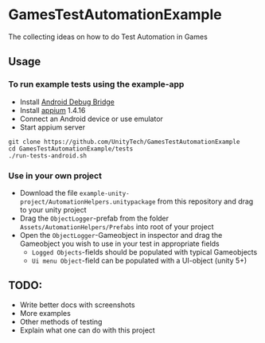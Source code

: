# GamesTestAutomationExample
The collecting ideas on how to do Test Automation in Games

## Usage
### To run example tests using the example-app
- Install [Android Debug Bridge](http://developer.android.com/tools/help/adb.html)
- Install [appium](http://appium.io/) 1.4.16
- Connect an Android device or use emulator
- Start appium server

```
git clone https://github.com/UnityTech/GamesTestAutomationExample
cd GamesTestAutomationExample/tests
./run-tests-android.sh
```

### Use in your own project
- Download the file `example-unity-project/AutomationHelpers.unitypackage` from this repository and drag to your unity project
- Drag the `ObjectLogger`-prefab from the folder `Assets/AutomationHelpers/Prefabs` into root of your project
- Open the `ObjectLogger`-Gameobject in inspector and drag the Gameobject you wish to use in your test in appropriate fields
  - `Logged Objects`-fields should be populated with typical Gameobjects
  - `Ui menu Object`-field can be populated with a UI-object (unity 5+)

## TODO: 
- Write better docs with screenshots
- More examples
- Other methods of testing
- Explain what one can do with this project
